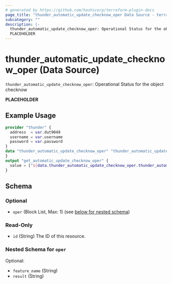 ```yaml
---
# generated by https://github.com/hashicorp/terraform-plugin-docs
page_title: "thunder_automatic_update_checknow_oper Data Source - terraform-provider-thunder"
subcategory: ""
description: |-
  thunder_automatic_update_checknow_oper: Operational Status for the object checknow
  PLACEHOLDER
---
```


# thunder_automatic_update_checknow_oper (Data Source)

`thunder_automatic_update_checknow_oper`: Operational Status for the object checknow

__PLACEHOLDER__

## Example Usage

```terraform
provider "thunder" {
  address  = var.dut9049
  username = var.username
  password = var.password
}
data "thunder_automatic_update_checknow_oper" "thunder_automatic_update_checknow_oper" {
}
output "get_automatic_update_checknow_oper" {
  value = ["${data.thunder_automatic_update_checknow_oper.thunder_automatic_update_checknow_oper}"]
}
```

<!-- schema generated by tfplugindocs -->
## Schema

### Optional

- `oper` (Block List, Max: 1) (see [below for nested schema](#nestedblock--oper))

### Read-Only

- `id` (String) The ID of this resource.

<a id="nestedblock--oper"></a>
### Nested Schema for `oper`

Optional:

- `feature_name` (String)
- `result` (String)


